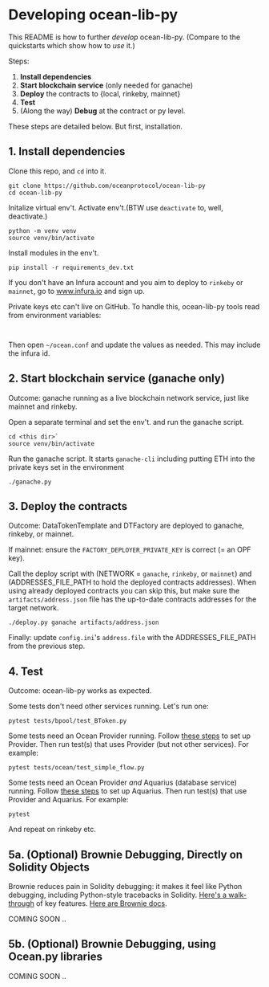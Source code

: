 # Developing ocean-lib-py

This README is how to further *develop* ocean-lib-py. (Compare to the quickstarts which show how to *use* it.)

Steps:
1. **Install dependencies**
1. **Start blockchain service** (only needed for ganache)
1. **Deploy** the contracts to {local, rinkeby, mainnet}
1. **Test** 
1. (Along the way) **Debug** at the contract or py level.

These steps are detailed below. But first, installation. 

## 1. Install dependencies 

Clone this repo, and `cd` into it.
```console
git clone https://github.com/oceanprotocol/ocean-lib-py
cd ocean-lib-py
```

Initalize virtual env't. Activate env't.(BTW use `deactivate` to, well, deactivate.)
```console
python -m venv venv
source venv/bin/activate 
```

Install modules in the env't.
```
pip install -r requirements_dev.txt 
```

If you don't have an Infura account and you aim to deploy to `rinkeby` or `mainnet`, go to www.infura.io and sign up.

Private keys etc can't live on GitHub. To handle this, ocean-lib-py tools read from environment variables:
```console
    
```

Then open `~/ocean.conf` and update the values as needed. This may include the infura id.

## 2. Start blockchain service (ganache only)

Outcome: ganache running as a live blockchain network service, just like mainnet and rinkeby.

Open a separate terminal and set the env't. and run the ganache script. 
```console
cd <this dir>`
source venv/bin/activate
```

Run the ganache script. It starts `ganache-cli` including putting ETH into the private keys set in the environment
```console
./ganache.py
```

## 3. Deploy the contracts
Outcome: DataTokenTemplate and DTFactory are deployed to ganache, rinkeby, or mainnet.

If mainnet: ensure the `FACTORY_DEPLOYER_PRIVATE_KEY` is correct (= an OPF key).

Call the deploy script with (NETWORK = `ganache`, `rinkeby`, or `mainnet`) and (ADDRESSES_FILE_PATH to hold the deployed contracts addresses). 
When using already deployed contracts you can skip this, but make sure the `artifacts/address.json` file has the up-to-date contracts 
addresses for the target network.
```console
./deploy.py ganache artifacts/address.json
```

Finally: update `config.ini`'s `address.file` with the ADDRESSES_FILE_PATH from the previous step.

## 4. Test 
Outcome: ocean-lib-py works as expected.

Some tests don't need other services running. Let's run one:
```console
pytest tests/bpool/test_BToken.py
```

Some tests need an Ocean Provider running. Follow [these steps](https://github.com/oceanprotocol/provider-py/blob/master/README.md) to set up Provider. Then run test(s) that uses Provider (but not other services). For example:
```console
pytest tests/ocean/test_simple_flow.py
```

Some tests need an Ocean Provider *and* Aquarius (database service) running. Follow [these steps](https://github.com/oceanprotocol/aquarius) to set up Aquarius. Then run test(s) that use Provider and Aquarius. For example:
```console
pytest 
```

And repeat on rinkeby etc.

## 5a. (Optional) Brownie Debugging, Directly on Solidity Objects

Brownie reduces pain in Solidity debugging: it makes it feel like Python debugging, including Python-style tracebacks in Solidity. [Here's a walk-through](https://medium.com/better-programming/getting-started-with-brownie-part-3-ef6bfa9867d7) of key features. [Here are Brownie docs](https://eth-brownie.readthedocs.io). 

COMING SOON ..


## 5b. (Optional) Brownie Debugging, using Ocean.py libraries

COMING SOON ..
